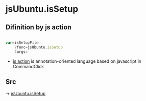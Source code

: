# jsUbuntu.isSetup

## Difinition by js action

```js.js

var=isSetupFile
	?func=jsUbuntu.isSetup
	?args=

```

- [js action](#) is annotation-oriented language based on javascript in CommandClick

## Src

-> [jsUbuntu.isSetup](https://github.com/puutaro/CommandClick/blob/master/app/src/main/java/com/puutaro/commandclick/fragment_lib/terminal_fragment/js_interface/JsUbuntu.kt#L216)


